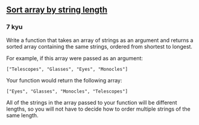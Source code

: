 <h2><a href=https://www.codewars.com/kata/57ea5b0b75ae11d1e800006c/train/c target="_blank">Sort array by string length</a></h2><h3>7 kyu</h3><p>Write a function that takes an array of strings as an argument and returns a sorted array containing the same strings, ordered from shortest to longest.</p><p>For example, if this array were passed as an argument:</p><pre><code class="language-javascript">[<span class="cm-string">"Telescopes"</span>, <span class="cm-string">"Glasses"</span>, <span class="cm-string">"Eyes"</span>, <span class="cm-string">"Monocles"</span>]</code></pre><p>Your function would return the following array:</p><pre><code class="language-javascript">[<span class="cm-string">"Eyes"</span>, <span class="cm-string">"Glasses"</span>, <span class="cm-string">"Monocles"</span>, <span class="cm-string">"Telescopes"</span>]</code></pre><p>All of the strings in the array passed to your function will be different lengths, so you will not have to decide how to order multiple strings of the same length.</p>
